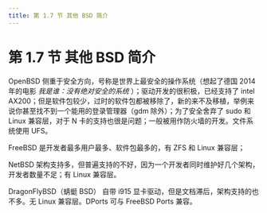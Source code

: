 ```yaml
---
title: 第 1.7 节 其他 BSD 简介
---
```

# 第 1.7 节 其他 BSD 简介

OpenBSD 侧重于安全方向，号称是世界上最安全的操作系统（想起了德国 2014 年的电影 _我是谁：没有绝对安全的系统_ ）；驱动开发的很积极，已经支持了 intel AX200；但是软件包较少，过时的软件包都被移除了，新的来不及移植，举例来说你甚至找不到一个能用的登录管理器（gdm 除外）；为了安全舍弃了 sudo 和 Linux 兼容层，对于 N 卡的支持也很是问题；一般被用作防火墙的开发。文件系统使用 UFS。

FreeBSD 是开发者最多用户最多、软件包最多的，有 ZFS 和 Linux 兼容层；

NetBSD 架构支持多，但普遍支持的不好，因为一个开发者同时维护好几个架构，开发者数量不足；有 Linux 兼容层。

DragonFlyBSD（蜻蜓 BSD） 自带 i915 显卡驱动，但是文档滞后，架构支持的也不多。无 Linux 兼容层。DPorts 可与 FreeBSD Ports 兼容。

